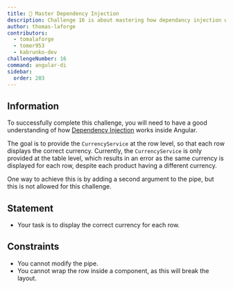 ```yaml
---
title: 🔴 Master Dependency Injection
description: Challenge 16 is about mastering how dependancy injection works
author: thomas-laforge
contributors:
  - tomalaforge
  - tomer953
  - kabrunko-dev
challengeNumber: 16
command: angular-di
sidebar:
  order: 203
---
```


## Information

To successfully complete this challenge, you will need to have a good understanding of how [Dependency Injection](https://angular.dev/guide/di/dependency-injection) works inside Angular.

The goal is to provide the `CurrencyService` at the row level, so that each row displays the correct currency. Currently, the `CurrencyService` is only provided at the table level, which results in an error as the same currency is displayed for each row, despite each product having a different currency.

One way to achieve this is by adding a second argument to the pipe, but this is not allowed for this challenge.

## Statement

- Your task is to display the correct currency for each row.

## Constraints

- You cannot modify the pipe.
- You cannot wrap the row inside a component, as this will break the layout.

